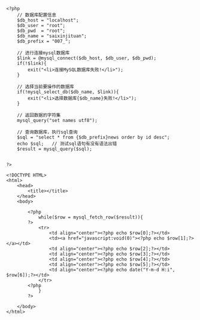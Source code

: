     <?php
        // 数据库配置信息
        $db_host = "localhost";
        $db_user = "root";
        $db_pwd  = "root";
        $db_name = "saixinjituan";
        $db_prefix = "007_";
        
        // 进行连接mysql数据库
        $link = @mysql_connect($db_host, $db_user, $db_pwd);
        if(!$link){
            exit("<li>连接MySQL数据库失败!</li>");
        }
        
        // 选择当前要操作的数据库
        if(!mysql_select_db($db_name, $link)){
            exit("<li>选择数据库{$db_name}失败!</li>");
        }
        
        // 返回数据的字符集
        mysql_query("set names utf8");
        
        // 查询数据库，执行sql查询
        $sql = "select * from {$db_prefix}news order by id desc";
        echo $sql;   // 测试sql语句有没有语法出错
        $result = mysql_query($sql);
        
        
    ?>
    
    <!DOCTYPE HTML>
    <html>
        <head>
            <title></title>
        </head>
        <body>
        
            <?php
                while($row = mysql_fetch_row($result)){
            ?>
                <tr>
                    <td align="center"><?php echo $row[0];?></td>
                    <td><a href="javascript:void(0)"><?php echo $row[1];?></a></td>
                    <td align="center"><?php echo $row[2];?></td>
                    <td align="center"><?php echo $row[3];?></td>
                    <td align="center"><?php echo $row[4];?></td>
                    <td align="center"><?php echo $row[5];?></td>
                    <td align="center"><?php echo date("Y-m-d H:i", $row[6]);?></td>
                </tr>
            <?php 
                } 
            ?>
        
        </body>
    </html>
    
    
    
    
    
    
    
    
    
    
    
    
    
    
    
    
    
    
    
    